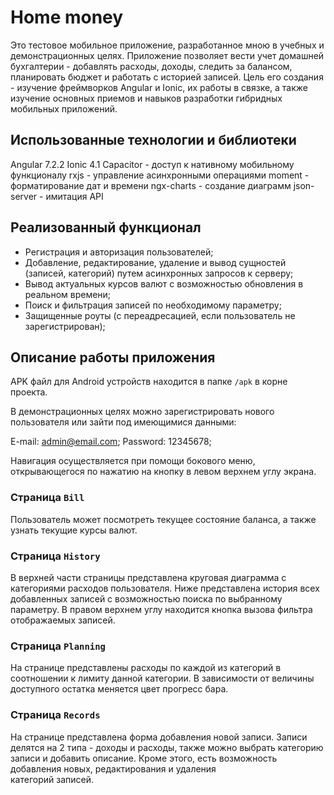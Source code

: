 # Home money

Это тестовое мобильное приложение, разработанное мною в учебных и демонстрационных целях.
Приложение позволяет вести учет домашней бухгалтерии - добавлять расходы, доходы, следить за балансом, планировать
бюджет и работать с историей записей.
Цель его создания - изучение фреймворков Angular и Ionic, их работы в связке, а также изучение основных приемов и
навыков разработки гибридных мобильных приложений. 

## Использованные технологии и библиотеки

Angular 7.2.2
Ionic 4.1
Capacitor - доступ к нативному мобильному функционалу
rxjs - управление асинхронными операциями
moment - форматирование дат и времени
ngx-charts - создание диаграмм
json-server - имитация API

## Реализованный функционал 

- Регистрация и авторизация пользователей;
- Добавление, редактирование, удаление и вывод сущностей (записей, категорий) путем асинхронных запросов к серверу;
- Вывод актуальных курсов валют с возможностью обновления в реальном времени;
- Поиск и фильтрация записей по необходимому параметру;
- Защищенные роуты (с переадресацией, если пользователь не зарегистрирован);


## Описание работы приложения
APK файл для Android устройств находится в папке `/apk` в корне проекта.

В демонстрационных целях можно зарегистрировать нового пользователя или зайти под имеющимися данными:

E-mail: admin@email.com;
Password: 12345678;

Навигация осуществляется при помощи бокового меню, открывающегося по нажатию на кнопку в левом верхнем углу экрана.

### Страница `Bill`
Пользователь может посмотреть текущее состояние баланса, а также узнать текущие курсы валют.

### Страница `History`
В верхней части страницы представлена круговая диаграмма с категориями расходов пользователя.
Ниже представлена история всех добавленных записей с возможностью поиска по выбранному параметру.
В правом верхнем углу находится кнопка вызова фильтра отображаемых записей.

### Страница `Planning`
На странице представлены расходы по каждой из категорий в соотношении к лимиту данной категории. 
В зависимости от величины доступного остатка меняется цвет прогресс бара.

### Страница `Records`
На странице представлена форма добавления новой записи. Записи делятся на 2 типа - доходы и расходы, также можно выбрать
категорию записи и добавить описание. Кроме этого, есть возможность добавления новых, редактирования и удаления  
категорий записей.


